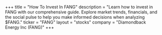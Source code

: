 +++
title = "How To Invest In FANG"
description = "Learn how to invest in FANG with our comprehensive guide. Explore market trends, financials, and the social pulse to help you make informed decisions when analyzing $FANG."
ticker = "FANG"
layout = "stocks"
company = "Diamondback Energy Inc (FANG)"
+++


